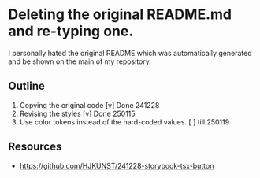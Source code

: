 # Deleting the original README.md and re-typing one.

I personally hated the original README which was automatically generated and be shown on the main of my repository.

## Outline

1. Copying the original code
   [v] Done 241228
2. Revising the styles
   [v] Done 250115
3. Use color tokens instead of the hard-coded values.
   [ ] till 250119

## Resources

- https://github.com/HJKUNST/241228-storybook-tsx-button

